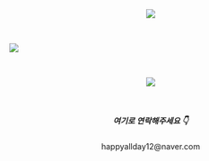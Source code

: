 <div align="center" dir="auto">
	<img style="max-width: 100%;" src="https://capsule-render.vercel.app/api?type=Soft&color=gradient&height=135&section=header&text=Welcome%20to%20my%20GitHub%20!&fontSize=50" />
</div>

&nbsp;
&nbsp;

<div align="left" dir="auto">
	<img style="max-width: 100%;" src="https://github-readme-stats.vercel.app/api?username=dozagirugi&show_icons=true&theme=default&show_icon=true&rank_icon=github" />
</div>

&nbsp;
&nbsp;

<div align="center" dir="auto">
	<img style="max-width: 100%;" src="https://github-readme-stats.vercel.app/api/top-langs/?username=dozagirugi&langs_count=8&layout=compact&theme=defalut" />
</div>

&nbsp;
&nbsp;

<div align="center" dir="auto">
	<h5>여기로 연락해주세요 👇</h5>
	happyallday12@naver.com

</div>


